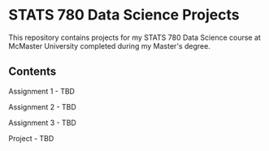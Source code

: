 # STATS 780 Data Science Projects
This repository contains projects for my STATS 780 Data Science course at McMaster University completed during my Master's degree.

## Contents
Assignment 1 - TBD

Assignment 2 - TBD

Assignment 3 - TBD

Project - TBD
